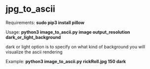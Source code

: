 # jpg_to_ascii

Requirements: **sudo pip3 install pillow**

Usage: **python3 image_to_ascii.py image output_resolution dark_or_light_background**

dark or light option is to specify on what kind of background you will visualize the ascii rendering

Example: **python3 image_to_ascii.py rickRoll.jpg 150 dark**
